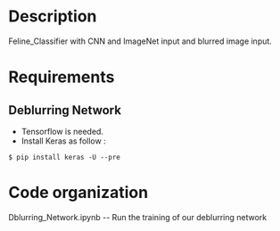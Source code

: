 # Description

Feline_Classifier with CNN and ImageNet input and blurred image input.

# Requirements

## Deblurring Network

* Tensorflow is needed.<br>
* Install Keras as follow :<br>
```
$ pip install keras -U --pre
```

# Code organization
Dblurring_Network.ipynb   --  Run the training of our deblurring network
